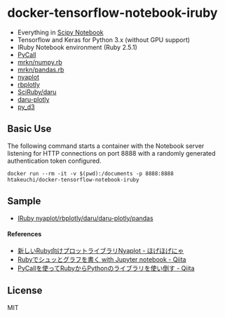 # docker-tensorflow-notebook-iruby

* Everything in [Scipy Notebook](https://github.com/jupyter/docker-stacks/tree/master/scipy-notebook)
* Tensorflow and Keras for Python 3.x (without GPU support)
* IRuby Notebook environment (Ruby 2.5.1)
* [PyCall](https://github.com/mrkn/pycall.rb)
* [mrkn/numpy.rb](https://github.com/mrkn/numpy.rb)
* [mrkn/pandas.rb](https://github.com/mrkn/pandas.rb/)
* [nyaplot](https://github.com/domitry/nyaplot)
* [rbplotly](https://rubygems.org/gems/rbplotly/versions/0.1.2)
* [SciRuby/daru](https://github.com/SciRuby/daru)
* [daru-plotly](https://github.com/genya0407/daru-plotly)
* [py_d3](https://github.com/ResidentMario/py_d3)

## Basic Use

The following command starts a container with the Notebook server listening for HTTP connections on port 8888 with a randomly generated authentication token configured.

```
docker run --rm -it -v $(pwd):/documents -p 8888:8888 htakeuchi/docker-tensorflow-notebook-iruby
```

## Sample

* [IRuby nyaplot/rbplotly/daru/daru-plotly/pandas](http://nbviewer.jupyter.org/gist/htakeuchi/8b1ce2b37919352b8b94ceca13b35729/IRuby-sample.ipynb)

#### References

* [新しいRuby向けプロットライブラリNyaplot - ほげほげにゃ](http://domitry.hatenablog.jp/entry/2014/08/23/215630)
* [Rubyでシュッとグラフを書く with Jupyter notebook - Qiita](https://qiita.com/genya0407/items/b01f101d2f2725f77374)
* [PyCallを使ってRubyからPythonのライブラリを使い倒す - Qiita](https://qiita.com/mix_dvd/items/d49ed4ff6553f3ace5a7)

## License
MIT

